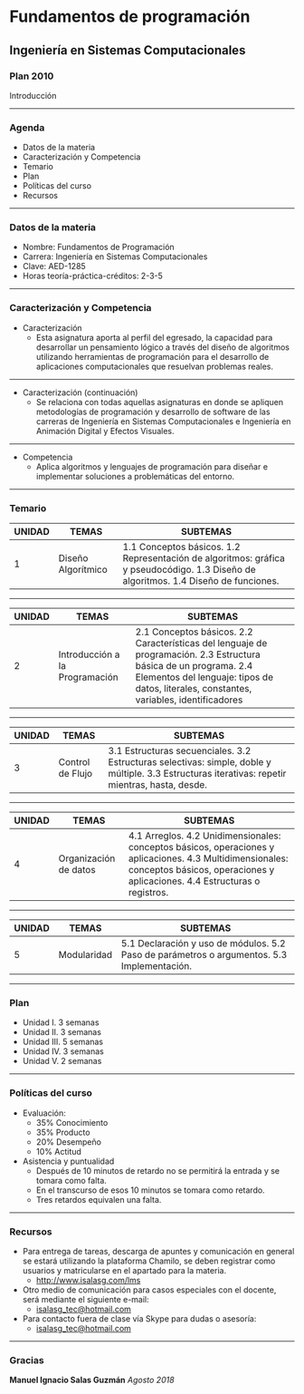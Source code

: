 # Fundamentos de programación
## Ingeniería en Sistemas Computacionales
### Plan 2010
Introducción

---
### Agenda
- Datos de la materia
- Caracterización y Competencia
- Temario
- Plan
- Políticas del curso
- Recursos

---
### Datos de la materia
- Nombre: Fundamentos de Programación
- Carrera: Ingeniería en Sistemas Computacionales
- Clave: AED-1285
- Horas teoría-práctica-créditos: 2-3-5

---
### Caracterización y Competencia
- Caracterización
    - Esta asignatura aporta al perfil del egresado, la capacidad para desarrollar un pensamiento lógico a través del diseño de algoritmos utilizando herramientas de programación para el desarrollo de aplicaciones computacionales que resuelvan problemas reales.  

---
- Caracterización (continuación)
    - Se relaciona con todas aquellas asignaturas en donde se apliquen metodologías de programación y desarrollo de software de las carreras de Ingeniería en Sistemas Computacionales e Ingeniería en Animación Digital y Efectos Visuales.

---
- Competencia
    - Aplica algoritmos y lenguajes de programación para diseñar e implementar soluciones a problemáticas del entorno.

---

### Temario
UNIDAD | TEMAS | SUBTEMAS
-- | -- | --
1 | Diseño Algorítmico | 1.1 Conceptos básicos. 1.2 Representación de algoritmos: gráfica y pseudocódigo. 1.3 Diseño de algoritmos. 1.4 Diseño de funciones.

---
UNIDAD | TEMAS | SUBTEMAS
-- | -- | --
2 | Introducción a la Programación | 2.1 Conceptos básicos. 2.2 Características del lenguaje de programación. 2.3 Estructura básica de un programa. 2.4 Elementos del lenguaje: tipos de datos, literales, constantes, variables, identificadores

---
UNIDAD | TEMAS | SUBTEMAS
-- | -- | --
3 | Control de Flujo | 3.1 Estructuras secuenciales. 3.2 Estructuras selectivas: simple, doble y múltiple. 3.3 Estructuras iterativas: repetir mientras, hasta, desde.

---
UNIDAD | TEMAS | SUBTEMAS
-- | -- | --
4 | Organización de datos | 4.1 Arreglos. 4.2 Unidimensionales: conceptos básicos, operaciones y aplicaciones. 4.3 Multidimensionales: conceptos básicos, operaciones y aplicaciones. 4.4 Estructuras o registros.

---
UNIDAD | TEMAS | SUBTEMAS
-- | -- | --
5 | Modularidad | 5.1 Declaración y uso de módulos. 5.2 Paso de parámetros o argumentos. 5.3 Implementación.

---
### Plan
- Unidad I. 3 semanas
- Unidad II. 3 semanas
- Unidad III. 5 semanas
- Unidad IV. 3 semanas
- Unidad V. 2 semanas

---
### Políticas del curso
- Evaluación:
    - 35% Conocimiento
    - 35% Producto
    - 20% Desempeño
    - 10% Actitud
- Asistencia y puntualidad
    - Después de 10 minutos de retardo no se permitirá la entrada y se tomara como falta.
    - En el transcurso de esos 10 minutos se tomara como retardo.
    - Tres retardos equivalen una falta.

---
### Recursos
- Para entrega de tareas, descarga de apuntes y comunicación en general se estará utilizando la plataforma Chamilo, se deben registrar como usuarios y matricularse en el apartado para la materia.
    - http://www.isalasg.com/lms
- Otro medio de comunicación para casos especiales con el docente, será mediante el siguiente e-mail:
    - isalasg_tec@hotmail.com
- Para contacto fuera de clase vía Skype para dudas o asesoría:
    - isalasg_tec@hotmail.com

---
### Gracias
**Manuel Ignacio Salas Guzmán**
*Agosto 2018*
